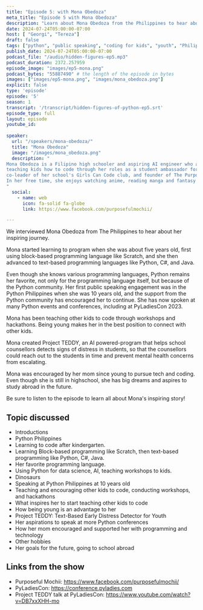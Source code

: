 ```yaml
---
title: "Episode 5: with Mona Obedoza"
meta_title: "Episode 5 with Mona Obedoza"
description: "Learn about Mona Obedoza from the Philippines to hear about her journey in technology. She started learning to code at five years old, and now she is teaching other kids to code."
date: 2024-07-24T05:00:00-07:00
host: [ "Georgi", "Tereza"]
draft: false
tags: ["python", "public speaking", "coding for kids", "youth", "Philippines"]
publish_date: 2024-07-24T05:00:00-07:00
podcast_file: "/audio/hidden-figures-ep5.mp3"
podcast_duration: 2372.257959
episode_image: "images/ep5-mona.png"
podcast_bytes: "55887490" # the length of the episode in bytes
images: ["images/ep5-mona.png", "images/mona_obedoza.png"]
explicit: false 
type: 'episode'
episode: '5'
season: 1
transcript: '/transcript/hidden-figures-of-python-ep5.srt'
episode_type: full
layout: episode
youtube_id: 
  
speaker:
  url: "/speakers/mona-obedoza/"
  title: "Mona Obedoza"
  image: "/images/mona_obedoza.png"
  description: "
Mona Obedoza is a Filipino high schooler and aspiring AI engineer who advocates
teaching kids how to code through her roles as a student ambassador for Women in AI PH,
co-leader of her school's Girls Can Code club, and founder of The Purposeful Mochii.
In her free time, she enjoys watching anime, reading manga and fantasy novels, and baking cookies.
"
  social:
    - name: web
      icon: fa-solid fa-globe
      link: https://www.facebook.com/purposefulmochii/

---
```


We interviewed Mona Obedoza from The Philippines to hear about her inspiring journey.

Mona started learning to program when she was about five years old, first using block-based programming
language like Scratch, and she then advanced to text-based programming languages like Python, C#, and Java.

Even though she knows various programming languages, Python remains her favorite, not only for the programming
language itself, but because of the Python community. Her first public speaking engagement was in the Python
Philippines when she was 10 years old, and the support from the Python community has encouraged her to continue.
She has now spoken at many Python events and conferences, including at PyLadiesCon 2023.

Mona has been teaching other kids to code through workshops and hackathons. Being young
makes her in the best position to connect with other kids.

Mona created Project TEDDY, an AI powered-program
that helps school counsellors detects signs of distress in students, so that the counsellors could reach
out to the students in time and prevent mental health concerns from escalating.

Mona was encouraged by her mom since young to pursue tech and coding. Even though
she is still in highschool, she has big dreams and aspires to study abroad in the future.

Be sure to listen to the episode to learn all about Mona's inspiring story!

## Topic discussed

- Introductions
- Python Philippines
- Learning to code after kindergarten.
- Learning Block-based programming like Scratch, then text-based programming like Python, C#, Java.
- Her favorite programming language.
- Using Python for data science, AI, teaching workshops to kids.
- Dinosaurs
- Speaking at Python Philippines at 10 years old
- Teaching and encouraging other kids to code, conducting workshops, and hackathons
- What inspires her to start teaching other kids to code
- How being young is an advantage to her
- Project TEDDY: Text-Based Early Distress Detector for Youth
- Her aspirations to speak at more Python conferences
- How her mom encouraged and supported her with programming and technology
- Other hobbies
- Her goals for the future, going to school abroad

## Links from the show

- Purposeful Mochii: https://www.facebook.com/purposefulmochii/
- PyLadiesCon: https://conference.pyladies.com
- Project TEDDY talk at PyLadiesCon: https://www.youtube.com/watch?v=DB7xxXHH-mo


